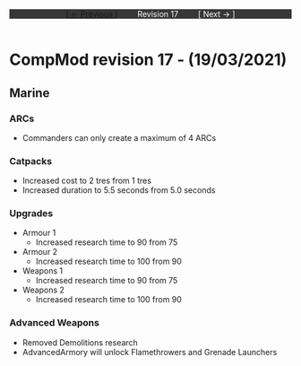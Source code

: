 <div style="width:100%;background-color:#373737;color:#FFFFFF;text-align:center">
<div style="display:inline-block;float:left;padding-left:20%">
<a href="revision16">
[ <- Previous ]
</a>
</div>
<div style="display:inline-block;">
Revision 17
</div>
<div style="display:inline-block;float:right;padding-right:20%">
[ Next -> ]
</div>
</div>

<br />

# CompMod revision 17 - (19/03/2021)
## Marine

### ARCs
* Commanders can only create a maximum of 4 ARCs

### Catpacks
* Increased cost to 2 tres from 1 tres
* Increased duration to 5.5 seconds from 5.0 seconds

### Upgrades
* Armour 1
  * Increased research time to 90 from 75
* Armour 2
  * Increased research time to 100 from 90
* Weapons 1
  * Increased research time to 90 from 75
* Weapons 2
  * Increased research time to 100 from 90

### Advanced Weapons
* Removed Demolitions research
* AdvancedArmory will unlock Flamethrowers and Grenade Launchers

<br/>

